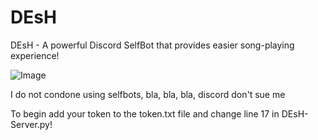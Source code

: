 # DEsH
DEsH - A powerful Discord SelfBot that provides easier song-playing experience!

![Image](https://soa.404oops.com/?user=xemulated)

I do not condone using selfbots, bla, bla, bla, discord don't sue me

To begin add your token to the token.txt file and change line 17 in DEsH-Server.py!
